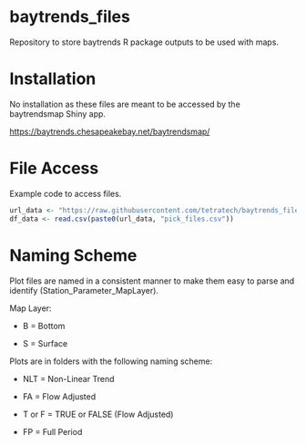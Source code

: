 
# baytrends_files

Repository to store baytrends R package outputs to be used with maps.

<!-- badges: start -->
<!-- badges: end -->

# Installation
No installation as these files are meant to be accessed by the baytrendsmap 
Shiny app.

https://baytrends.chesapeakebay.net/baytrendsmap/

# File Access
Example code to access files.

```r
url_data <- "https://raw.githubusercontent.com/tetratech/baytrends_files/main/data/"
df_data <- read.csv(paste0(url_data, "pick_files.csv")) 
```

# Naming Scheme
Plot files are named in a consistent manner to make them easy to parse and 
identify (Station_Parameter_MapLayer).

Map Layer:

* B = Bottom

* S = Surface

Plots are in folders with the following naming scheme:

* NLT = Non-Linear Trend

* FA = Flow Adjusted

* T or F = TRUE or FALSE (Flow Adjusted)

* FP = Full Period
